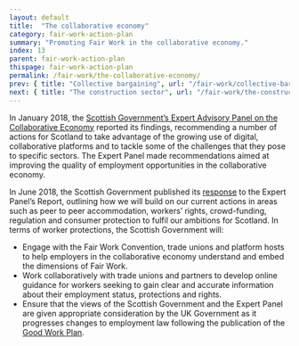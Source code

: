 ```yaml
---
layout: default
title:  "The collaborative economy"
category: fair-work-action-plan
summary: "Promoting Fair Work in the collaborative economy."
index: 13
parent: fair-work-action-plan
thispage: fair-work-action-plan
permalink: /fair-work/the-collaborative-economy/
prev: { title: "Collective bargaining", url: "/fair-work/collective-bargaining/" }
next: { title: "The construction sector", url: "/fair-work/the-construction-sector/" }
---
```


In January 2018, the [Scottish Government’s Expert Advisory Panel on the Collaborative Economy](https://www.gov.scot/publications/scottish-expert-advisory-panel-collaborative-economy-report/) reported its findings, recommending a number of actions for Scotland to take advantage of the growing use of digital, collaborative platforms and to tackle some of the challenges that they pose to specific sectors.  The Expert Panel made recommendations aimed at improving the quality of employment opportunities in the collaborative economy.  

In June 2018, the Scottish Government published its [response](https://www2.gov.scot/Resource/0053/00537422.pdf) to the Expert Panel’s Report, outlining how we will build on our current actions in areas such as peer to peer accommodation, workers’ rights, crowd-funding, regulation and consumer protection to fulfil our ambitions for Scotland.  In terms of worker protections, the Scottish Government will:
* Engage with the Fair Work Convention, trade unions and platform hosts to help employers in the collaborative economy understand and embed the dimensions of Fair Work.
* Work collaboratively with trade unions and partners to develop online guidance for workers seeking to gain clear and accurate information about their employment status, protections and rights.
* Ensure that the views of the Scottish Government and the Expert Panel are given appropriate consideration by the UK Government as it progresses changes to employment law following the publication of the [Good Work Plan](https://www.gov.uk/government/publications/good-work-plan/good-work-plan).
